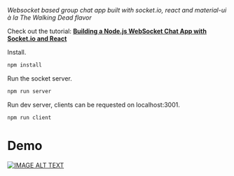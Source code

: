 *Websocket based group chat app built with socket.io, react and material-ui à la The Walking Dead flavor*

Check out the tutorial:
<a href="https://medium.com/@muehler.v/building-a-node-js-websocket-chat-app-with-socket-io-and-react-473a0686d1e1"><b>
Building a Node.js WebSocket Chat App with Socket.io and React </b></a>

Install.

``` bash
npm install
```

Run the socket server.

``` bash
npm run server
```

Run dev server, clients can be requested on localhost:3001.

``` bash
npm run client
```

# Demo

[![IMAGE ALT TEXT](https://drive.google.com/file/d/1J3Y7j7YgIn_j44HOyJxZK1eCTSNSlTxV/view?usp=sharing)](https://www.youtube.com/watch?v=EHL_2JEAsbQ "Nodejs WebSocket Chat App with socket.io, Reactjs and material-ui")